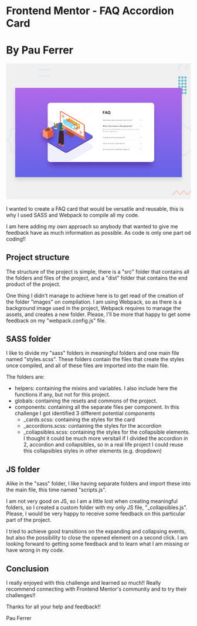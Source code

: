 # Frontend Mentor - FAQ Accordion Card
# By Pau Ferrer

![Design preview for the FAQ Accordion Card coding challenge](./design/desktop-preview.jpg)

I wanted to create a FAQ card that would be versatile and reusable, this is why I used SASS and Webpack to compile all my code.

I am here adding my own approach so anybody that wanted to give me feedback have as much information as possible. As code is only one part od coding!!

## Project structure

The structure of the project is simple, there is a "src" folder that contains all the folders and files of the project, and a "dist" folder that contains the end product of the project.

One thing I didn't manage to achieve here is to get read of the creation of the folder "images" on compilation. I am using Webpack, so as there is a background image used in the project, Webpack requires to manage the assets, and creates a new folder. Please, I'll be more that happy to get some feedback on my "webpack.config.js" file.

## SASS folder

I like to divide my "sass" folders in meaningful folders and one main file named "styles.scss". These folders contain the files that create the styles once compiled, and all of these files are imported into the main file.

The folders are:

* helpers: containing the mixins and variables. I also include here the functions if any, but not for this project.
* globals: containing the resets and commons of the project.
* components: containing all the separate files per component. In this challenge I got identified 3 different potential components
  * _cards.scss: containing the styles for the card
  * _accordions.scss: containing the styles for the accordion
  * _collapsibles.scss: containing the styles for the collapsible elements. I thought it could be much more versitail if I divided the accordion in 2, accordion and collapsibles, so in a real life project I could reuse this collapsibles styles in other elements (e.g. dropdown)

## JS folder

Alike in the "sass" folder, I like having separate folders and import these into the main file, this time named "scripts.js".

I am not very good on JS, so I am a little lost when creating meaningful folders, so I created a custom folder with my only JS file, "_collapsibles.js". Please, I would be very happy to receive some feedback on this particular part of the project.

I tried to achieve good transitions on the expanding and collapsing events, but also the possibility to close the opened element on a second click. I am looking forward to getting some feedback and to learn what I am missing or have wrong in my code.

## Conclusion

I really enjoyed with this challenge and learned so much!! Really recommend connecting with Frontend Mentor's community and to try their challenges!!

Thanks for all your help and feedback!!

Pau Ferrer